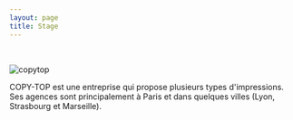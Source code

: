 ```yaml
---
layout: page
title: Stage
---
```

<br/>

![copytop](https://i.imgur.com/Mr6TDgB.png)

COPY-TOP est une entreprise qui propose plusieurs types d'impressions. Ses agences sont principalement à Paris et dans quelques villes (Lyon, Strasbourg et Marseille).
